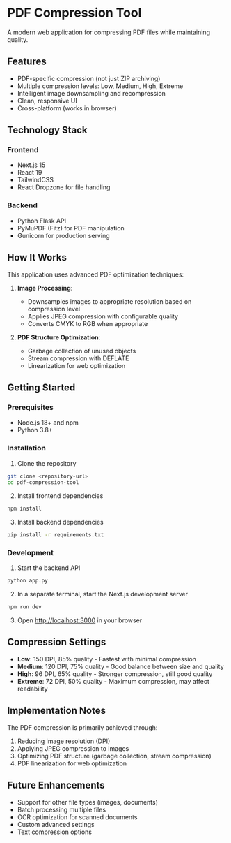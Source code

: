 # PDF Compression Tool

A modern web application for compressing PDF files while maintaining quality.

## Features

- PDF-specific compression (not just ZIP archiving)
- Multiple compression levels: Low, Medium, High, Extreme
- Intelligent image downsampling and recompression
- Clean, responsive UI
- Cross-platform (works in browser)

## Technology Stack

### Frontend
- Next.js 15
- React 19
- TailwindCSS
- React Dropzone for file handling

### Backend
- Python Flask API
- PyMuPDF (Fitz) for PDF manipulation
- Gunicorn for production serving

## How It Works

This application uses advanced PDF optimization techniques:

1. **Image Processing**:
   - Downsamples images to appropriate resolution based on compression level
   - Applies JPEG compression with configurable quality
   - Converts CMYK to RGB when appropriate

2. **PDF Structure Optimization**:
   - Garbage collection of unused objects
   - Stream compression with DEFLATE
   - Linearization for web optimization

## Getting Started

### Prerequisites
- Node.js 18+ and npm
- Python 3.8+

### Installation

1. Clone the repository
```bash
git clone <repository-url>
cd pdf-compression-tool
```

2. Install frontend dependencies
```bash
npm install
```

3. Install backend dependencies
```bash
pip install -r requirements.txt
```

### Development

1. Start the backend API
```bash
python app.py
```

2. In a separate terminal, start the Next.js development server
```bash
npm run dev
```

3. Open [http://localhost:3000](http://localhost:3000) in your browser

## Compression Settings

- **Low**: 150 DPI, 85% quality - Fastest with minimal compression
- **Medium**: 120 DPI, 75% quality - Good balance between size and quality
- **High**: 96 DPI, 65% quality - Stronger compression, still good quality
- **Extreme**: 72 DPI, 50% quality - Maximum compression, may affect readability

## Implementation Notes

The PDF compression is primarily achieved through:

1. Reducing image resolution (DPI)
2. Applying JPEG compression to images
3. Optimizing PDF structure (garbage collection, stream compression)
4. PDF linearization for web optimization

## Future Enhancements

- Support for other file types (images, documents)
- Batch processing multiple files
- OCR optimization for scanned documents
- Custom advanced settings
- Text compression options
